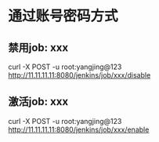 # 通过账号密码方式

## 禁用job: xxx
 curl -X POST -u root:yangjing@123 http://11.11.11.11:8080/jenkins/job/xxx/disable

 ## 激活job: xxx
 curl -X POST -u root:yangjing@123 http://11.11.11.11:8080/jenkins/job/xxx/enable